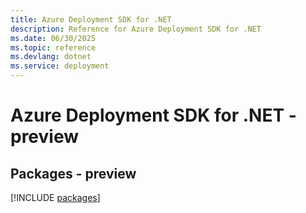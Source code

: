 ```yaml
---
title: Azure Deployment SDK for .NET
description: Reference for Azure Deployment SDK for .NET
ms.date: 06/30/2025
ms.topic: reference
ms.devlang: dotnet
ms.service: deployment
---
```

# Azure Deployment SDK for .NET - preview
## Packages - preview
[!INCLUDE [packages](deployment-index.md)]